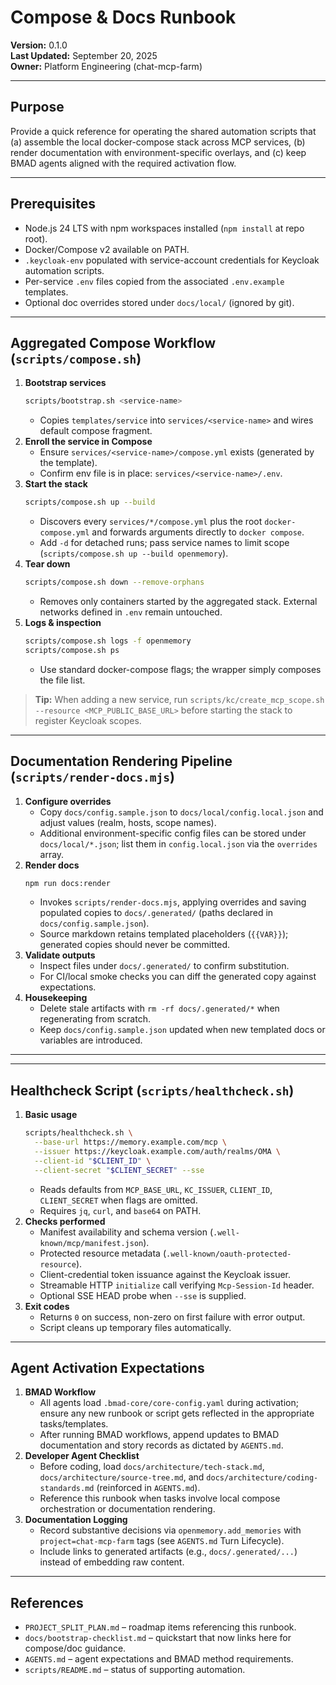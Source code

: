 # Compose & Docs Runbook

**Version:** 0.1.0  
**Last Updated:** September 20, 2025  
**Owner:** Platform Engineering (chat-mcp-farm)

---

## Purpose
Provide a quick reference for operating the shared automation scripts that (a) assemble the local docker-compose stack across MCP services, (b) render documentation with environment-specific overlays, and (c) keep BMAD agents aligned with the required activation flow.

---

## Prerequisites
- Node.js 24 LTS with npm workspaces installed (`npm install` at repo root).
- Docker/Compose v2 available on PATH.
- `.keycloak-env` populated with service-account credentials for Keycloak automation scripts.
- Per-service `.env` files copied from the associated `.env.example` templates.
- Optional doc overrides stored under `docs/local/` (ignored by git).

---

## Aggregated Compose Workflow (`scripts/compose.sh`)
1. **Bootstrap services**
   ```bash
   scripts/bootstrap.sh <service-name>
   ```
   - Copies `templates/service` into `services/<service-name>` and wires default compose fragment.
2. **Enroll the service in Compose**
   - Ensure `services/<service-name>/compose.yml` exists (generated by the template).
   - Confirm env file is in place: `services/<service-name>/.env`.
3. **Start the stack**
   ```bash
   scripts/compose.sh up --build
   ```
   - Discovers every `services/*/compose.yml` plus the root `docker-compose.yml` and forwards arguments directly to `docker compose`.
   - Add `-d` for detached runs; pass service names to limit scope (`scripts/compose.sh up --build openmemory`).
4. **Tear down**
   ```bash
   scripts/compose.sh down --remove-orphans
   ```
   - Removes only containers started by the aggregated stack. External networks defined in `.env` remain untouched.
5. **Logs & inspection**
   ```bash
   scripts/compose.sh logs -f openmemory
   scripts/compose.sh ps
   ```
   - Use standard docker-compose flags; the wrapper simply composes the file list.

> **Tip:** When adding a new service, run `scripts/kc/create_mcp_scope.sh --resource <MCP_PUBLIC_BASE_URL>` before starting the stack to register Keycloak scopes.

---

## Documentation Rendering Pipeline (`scripts/render-docs.mjs`)
1. **Configure overrides**
   - Copy `docs/config.sample.json` to `docs/local/config.local.json` and adjust values (realm, hosts, scope names).
   - Additional environment-specific config files can be stored under `docs/local/*.json`; list them in `config.local.json` via the `overrides` array.
2. **Render docs**
   ```bash
   npm run docs:render
   ```
   - Invokes `scripts/render-docs.mjs`, applying overrides and saving populated copies to `docs/.generated/` (paths declared in `docs/config.sample.json`).
   - Source markdown retains templated placeholders (`{{VAR}}`); generated copies should never be committed.
3. **Validate outputs**
   - Inspect files under `docs/.generated/` to confirm substitution.
   - For CI/local smoke checks you can diff the generated copy against expectations.
4. **Housekeeping**
   - Delete stale artifacts with `rm -rf docs/.generated/*` when regenerating from scratch.
   - Keep `docs/config.sample.json` updated when new templated docs or variables are introduced.

---

---

## Healthcheck Script (`scripts/healthcheck.sh`)
1. **Basic usage**
   ```bash
   scripts/healthcheck.sh \
     --base-url https://memory.example.com/mcp \
     --issuer https://keycloak.example.com/auth/realms/OMA \
     --client-id "$CLIENT_ID" \
     --client-secret "$CLIENT_SECRET" --sse
   ```
   - Reads defaults from `MCP_BASE_URL`, `KC_ISSUER`, `CLIENT_ID`, `CLIENT_SECRET` when flags are omitted.
   - Requires `jq`, `curl`, and `base64` on PATH.
2. **Checks performed**
   - Manifest availability and schema version (`.well-known/mcp/manifest.json`).
   - Protected resource metadata (`.well-known/oauth-protected-resource`).
   - Client-credential token issuance against the Keycloak issuer.
   - Streamable HTTP `initialize` call verifying `Mcp-Session-Id` header.
   - Optional SSE HEAD probe when `--sse` is supplied.
3. **Exit codes**
   - Returns `0` on success, non-zero on first failure with error output.
   - Script cleans up temporary files automatically.

---

## Agent Activation Expectations
1. **BMAD Workflow**
   - All agents load `.bmad-core/core-config.yaml` during activation; ensure any new runbook or script gets reflected in the appropriate tasks/templates.
   - After running BMAD workflows, append updates to BMAD documentation and story records as dictated by `AGENTS.md`.
2. **Developer Agent Checklist**
   - Before coding, load `docs/architecture/tech-stack.md`, `docs/architecture/source-tree.md`, and `docs/architecture/coding-standards.md` (reinforced in `AGENTS.md`).
   - Reference this runbook when tasks involve local compose orchestration or documentation rendering.
3. **Documentation Logging**
   - Record substantive decisions via `openmemory.add_memories` with `project=chat-mcp-farm` tags (see `AGENTS.md` Turn Lifecycle).
   - Include links to generated artifacts (e.g., `docs/.generated/...`) instead of embedding raw content.

---

## References
- `PROJECT_SPLIT_PLAN.md` – roadmap items referencing this runbook.
- `docs/bootstrap-checklist.md` – quickstart that now links here for compose/doc guidance.
- `AGENTS.md` – agent expectations and BMAD method requirements.
- `scripts/README.md` – status of supporting automation.
